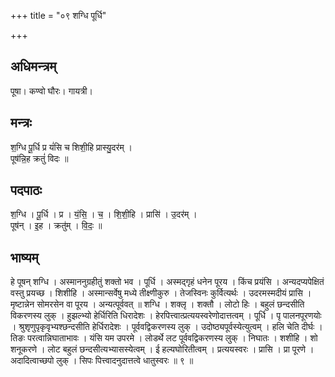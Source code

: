 +++
title = "०९ शग्धि पूर्धि"

+++
## अधिमन्त्रम्
पूषा। कण्वो घौरः। गायत्री।

## मन्त्रः
श॒ग्धि पू॒र्धि प्र यं॑सि च शिशी॒हि प्रास्यु॒दर॑म् ।  
पूष॑न्नि॒ह क्रतुं॑ विदः ॥

## पदपाठः
श॒ग्धि । पू॒र्धि । प्र । यं॒सि॒ । च॒ । शि॒शी॒हि । प्रासि॑ । उ॒दर॑म् ।  
पूष॑न् । इ॒ह । क्रतु॑म् । वि॒दः॒ ॥

## भाष्यम्
हे पूषन् शग्धि । अस्माननुग्रहीतुं शक्तो भव । पूर्धि । अस्मद्गृहं धनेन पूरय । किंच प्रयंसि । अन्यदप्यपेक्षितं वस्तु प्रयच्छ । शिशीहि । अस्मान्सर्वेषु मध्ये तीक्ष्णीकुरु । तेजस्विनः कुर्वित्यर्थः । उदरमस्मदीयं प्रासि । मृष्टान्नेन सोमरसेन वा पूरय । अन्यत्पूर्ववत् ॥ शग्धि । शक्लृ । शक्तौ । लोटो हिः । बहुलं छन्दसीति विकरणस्य लुक् । हुझल्भ्यो हेर्धिरिति धिरादेशः । हेरपित्त्वात्प्रत्ययस्वरेणोदात्तत्वम् । पूर्धि । पृ पालनपूरणयोः । श्रुशृणुपृकृवृभ्यश्छन्दसीति हेर्धिरादेशः । पूर्ववद्विकरणस्य लुक् । उदोष्ठ्यपूर्वस्येत्युत्वम् । हलि चेति दीर्घः । तिङः परत्वान्निघाताभावः । यंसि यम उपरमे । लोडर्थे लट पूर्ववद्विकरणस्य लुक् । निघातः । शशीहि । शो शनूकरणे । लोट बहुलं छन्दसीत्यभ्यासस्येत्वम् । ई हल्यघोरितीत्वम् । प्रत्ययस्वरः । प्रासि । प्रा पूरणे । अदादित्वाच्छपो लुक् । सिपः पित्त्वादनुदात्तत्वे धातुस्वरः ॥ ९ ॥